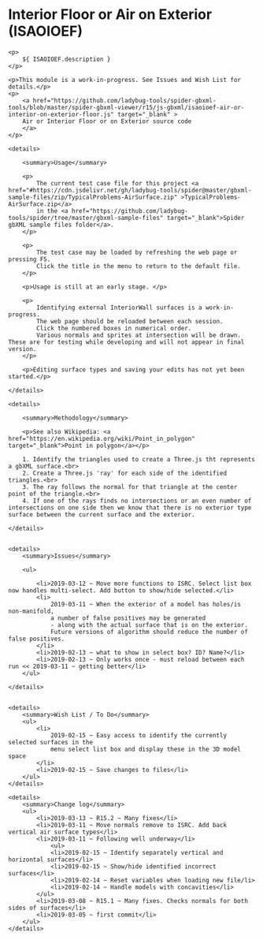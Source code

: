 
# Interior Floor or Air on Exterior (ISAOIOEF)

	<p>
		${ ISAOIOEF.description }
	</p>

	<p>This module is a work-in-progress. See Issues and Wish List for details.</p>
	<p>
		<a href="https://github.com/ladybug-tools/spider-gbxml-tools/blob/master/spider-gbxml-viewer/r15/js-gbxml/isaoioef-air-or-interior-on-exterior-floor.js" target="_blank" >
		Air or Interior Floor or on Exterior source code
		</a>
	</p>

	<details>

		<summary>Usage</summary>

		<p>
			The current test case file for this project <a href="#https://cdn.jsdelivr.net/gh/ladybug-tools/spider@master/gbxml-sample-files/zip/TypicalProblems-AirSurface.zip" >TypicalProblems-AirSurface.zip</a>
			in the <a href="https://github.com/ladybug-tools/spider/tree/master/gbxml-sample-files" target="_blank">Spider gbXML sample files folder</a>.
		</p>

		<p>
			The test case may be loaded by refreshing the web page or pressing F5.
			Click the title in the menu to return to the default file.
		</p>

		<p>Usage is still at an early stage. </p>

		<p>
			Identifying external InteriorWall surfaces is a work-in-progress.
			The web page should be reloaded between each session.
			Click the numbered boxes in numerical order.
			Various normals and sprites at intersection will be drawn. These are for testing while developing and will not appear in final version.
		</p>

		<p>Editing surface types and saving your edits has not yet been started.</p>

	</details>

	<details>

		<summary>Methodology</summary>

		<p>See also Wikipedia: <a href="https://en.wikipedia.org/wiki/Point_in_polygon" target="_blank">Point in polygon</a></p>

		1. Identify the triangles used to create a Three.js tht represents a gbXML surface.<br>
		2. Create a Three.js 'ray' for each side of the identified triangles.<br>
		3. The ray follows the normal for that triangle at the center point of the triangle.<br>
		4. If one of the rays finds no intersections or an even number of intersections on one side then we know that there is no exterior type surface between the current surface and the exterior.

	</details>


	<details>
		<summary>Issues</summary>

		<ul>

			<li>2019-03-12 ~ Move more functions to ISRC. Select list box now handles multi-select. Add button to show/hide selected.</li>
			<li>
				2019-03-11 ~ When the exterior of a model has holes/is non-manifold,
				a number of false positives may be generated
				- along with the actual surface that is on the exterior.
				Future versions of algorithm should reduce the number of false positives.
			</li>
			<li>2019-02-13 ~ what to show in select box? ID? Name?</li>
			<li>2019-02-13 ~ Only works once - must reload between each run << 2019-03-11 ~ getting better</li>
		</ul>

	</details>


	<details>
		<summary>Wish List / To Do</summary>
		<ul>
			<li>
				2019-02-15 ~ Easy access to identify the currently selected surfaces in the
				menu select list box and display these in the 3D model space
			</li>
			<li>2019-02-15 ~ Save changes to files</li>
		</ul>
	</details>

	<details>
		<summary>Change log</summary>
		<ul>
			<li>2019-03-13 ~ R15.2 ~ Many fixes</li>
			<li>2019-03-11 ~ Move normals remove to ISRC. Add back vertical air surface types</li>
			<li>2019-03-11 ~ Following well underway</li>
				<ul>
				<li>2019-02-15 ~ Identify separately vertical and horizontal surfaces</li>
				<li>2019-02-15 ~ Show/hide identified incorrect surfaces</li>
				<li>2019-02-14 ~ Reset variables when loading new file/li>
				<li>2019-02-14 ~ Handle models with concavities</li>
			</ul>
			<li>2019-03-08 ~ R15.1 ~ Many fixes. Checks normals for both sides of surfaces</li>
			<li>2019-03-05 ~ first commit</li>
		</ul>
	</details>


